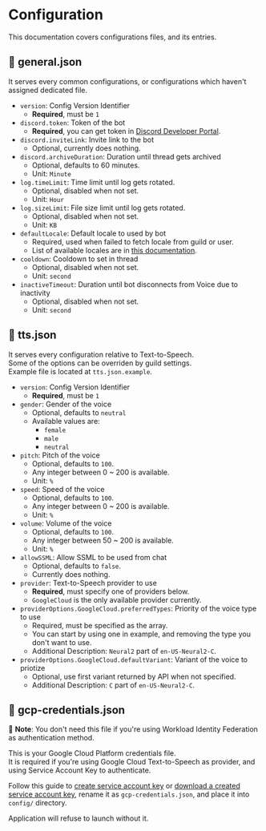 # Configuration

This documentation covers configurations files, and its entries.

## 📄 general.json

It serves every common configurations, or configurations which haven't assigned dedicated file.

- `version`: Config Version Identifier
  - **Required**, must be `1`
- `discord.token`: Token of the bot
  - **Required**, you can get token in [Discord Developer Portal](https://discord.com/developers/applications).
- `discord.inviteLink`: Invite link to the bot
  - Optional, currently does nothing.
- `discord.archiveDuration`: Duration until thread gets archived
  - Optional, defaults to 60 minutes.
  - Unit: `Minute`
- `log.timeLimit`: Time limit until log gets rotated.
  - Optional, disabled when not set.
  - Unit: `Hour`
- `log.sizeLimit`: File size limit until log gets rotated.
  - Optional, disabled when not set.
  - Unit: `KB`
- `defaultLocale`: Default locale to used by bot
  - Required, used when failed to fetch locale from guild or user.
  - List of available locales are in [this documentation](https://discord.com/developers/docs/reference#locales).
- `cooldown`: Cooldown to set in thread
  - Optional, disabled when not set.
  - Unit: `second`
- `inactiveTimeout`: Duration until bot disconnects from Voice due to inactivity
  - Optional, disabled when not set.
  - Unit: `second`

## 📄 tts.json

It serves every configuration relative to Text-to-Speech.  
Some of the options can be overriden by guild settings.  
Example file is located at `tts.json.example`.

- `version`: Config Version Identifier
  - **Required**, must be `1`
- `gender`: Gender of the voice
  - Optional, defaults to `neutral`
  - Available values are:
    - `female`
    - `male`
    - `neutral`
- `pitch`: Pitch of the voice
  - Optional, defaults to `100`.
  - Any integer between 0 ~ 200 is available.
  - Unit: `%`
- `speed`: Speed of the voice
  - Optional, defaults to `100`.
  - Any integer between 0 ~ 200 is available.
  - Unit: `%`
- `volume`: Volume of the voice
  - Optional, defaults to `100`.
  - Any integer between 50 ~ 200 is available.
  - Unit: `%`
- `allowSSML`: Allow SSML to be used from chat
  - Optional, defaults to `false`.
  - Currently does nothing.
- `provider`: Text-to-Speech provider to use
  - **Required**, must specify one of providers below.
  - `GoogleCloud` is the only available provider currently.
- `providerOptions.GoogleCloud.preferredTypes`: Priority of the voice type to use
  - Required, must be specified as the array.
  - You can start by using one in example, and removing the type you don't want to use.
  - Additional Description: `Neural2` part of `en-US-Neural2-C`.
- `providerOptions.GoogleCloud.defaultVariant`: Variant of the voice to priotize
  - Optional, use first variant returned by API when not specified.
  - Additional Description: `C` part of `en-US-Neural2-C`.

## 📄 gcp-credentials.json

📌 **Note**: You don't need this file if you're using Workload Identity Federation as authentication method.  

This is your Google Cloud Platform credentials file.  
It is required if you're using Google Cloud Text-to-Speech as provider, and using Service Account Key to authenticate.  

Follow this guide to [create service account key](https://cloud.google.com/iam/docs/keys-create-delete) or [download a created service account key](https://cloud.google.com/iam/docs/keys-list-get), rename it as `gcp-credentials.json`, and place it into `config/` directory.

Application will refuse to launch without it.
